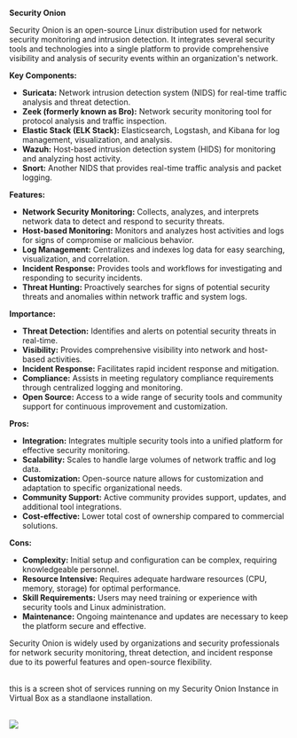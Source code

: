 **Security Onion**

Security Onion is an open-source Linux distribution used for network security monitoring and intrusion detection. It integrates several security tools and technologies into a single platform to provide comprehensive visibility and analysis of security events within an organization's network.

**Key Components:**
- **Suricata:** Network intrusion detection system (NIDS) for real-time traffic analysis and threat detection.
- **Zeek (formerly known as Bro):** Network security monitoring tool for protocol analysis and traffic inspection.
- **Elastic Stack (ELK Stack):** Elasticsearch, Logstash, and Kibana for log management, visualization, and analysis.
- **Wazuh:** Host-based intrusion detection system (HIDS) for monitoring and analyzing host activity.
- **Snort:** Another NIDS that provides real-time traffic analysis and packet logging.

**Features:**
- **Network Security Monitoring:** Collects, analyzes, and interprets network data to detect and respond to security threats.
- **Host-based Monitoring:** Monitors and analyzes host activities and logs for signs of compromise or malicious behavior.
- **Log Management:** Centralizes and indexes log data for easy searching, visualization, and correlation.
- **Incident Response:** Provides tools and workflows for investigating and responding to security incidents.
- **Threat Hunting:** Proactively searches for signs of potential security threats and anomalies within network traffic and system logs.

**Importance:**
- **Threat Detection:** Identifies and alerts on potential security threats in real-time.
- **Visibility:** Provides comprehensive visibility into network and host-based activities.
- **Incident Response:** Facilitates rapid incident response and mitigation.
- **Compliance:** Assists in meeting regulatory compliance requirements through centralized logging and monitoring.
- **Open Source:** Access to a wide range of security tools and community support for continuous improvement and customization.

**Pros:**
- **Integration:** Integrates multiple security tools into a unified platform for effective security monitoring.
- **Scalability:** Scales to handle large volumes of network traffic and log data.
- **Customization:** Open-source nature allows for customization and adaptation to specific organizational needs.
- **Community Support:** Active community provides support, updates, and additional tool integrations.
- **Cost-effective:** Lower total cost of ownership compared to commercial solutions.

**Cons:**
- **Complexity:** Initial setup and configuration can be complex, requiring knowledgeable personnel.
- **Resource Intensive:** Requires adequate hardware resources (CPU, memory, storage) for optimal performance.
- **Skill Requirements:** Users may need training or experience with security tools and Linux administration.
- **Maintenance:** Ongoing maintenance and updates are necessary to keep the platform secure and effective.

Security Onion is widely used by organizations and security professionals for network security monitoring, threat detection, and incident response due to its powerful features and open-source flexibility.<br><br>

this is a screen shot of services running on my Security Onion Instance in Virtual Box as a standlaone installation.<br><br>

[<img align="center" src="https://i.imgur.com/AppsHvf.png" />](https://github.com/rajeevlraman/SIEM/blob/main/Security_Onion.md)<br>
